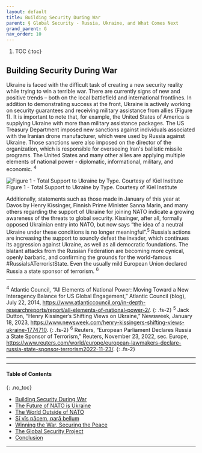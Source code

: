 ```yaml
---
layout: default
title: Building Security During War 
parent: § Global Security - Russia, Ukraine, and What Comes Next 
grand_parent: G
nav_order: 10 
---
```

<style>
.dont-break-out {
  /* These are technically the same, but use both */
  overflow-wrap: break-word;
  word-wrap: break-word;

     -ms-word-break: break-all;
  /* This is the dangerous one in WebKit, as it breaks things wherever */
  word-break: break-all;
  /* Instead use this non-standard one: */
  word-break: break-word;
}

.youtube-container {
    position: relative;
    width: 100%;
    height: 0;
    padding-bottom: 56.25%;
}
.youtube-video {
    position: absolute;
    top: 0;
    left: 0;
    width: 100%;
    height: 100%;
}

</style>

<div class="dont-break-out" markdown="1">

1. TOC
{:toc}

## Building Security During War
Ukraine is faced with the difficult task of creating a new security reality while trying to win a terrible war. There are currently signs of new and positive trends – both on the local battlefield and international frontlines. In addition to demonstrating success at the front, Ukraine is actively working on security guarantees and receiving military assistance from allies (Figure 1). It is important to note that, for example, the United States of America is supplying Ukraine with more than military assistance packages. The US Treasury Department imposed new sanctions against individuals associated with the Iranian drone manufacturer, which were used by Russia against Ukraine.  Those sanctions were also imposed on the director of the organization, which is responsible for overseeing Iran's ballistic missile programs. The United States and many other allies are applying multiple elements of national power - diplomatic, informational, military, and economic. <sup>4</sup>

![Figure 1 - Total Support to Ukraine by Type. Courtesy of Kiel Institute](https://statics.bsafes.com/images/papers/Global-Security-Russia-Ukraine-and-What-Comes-Next-fig-1.png)
Figure 1 - Total Support to Ukraine by Type. Courtesy of Kiel Institute

Additionally, statements such as those made in January of this year at Davos by Henry Kissinger, Finnish Prime Minister Sanna Marin, and many others regarding the support of Ukraine for joining NATO indicate a growing awareness of the threats to global security. Kissinger, after all, formally opposed Ukrainian entry into NATO, but now says “the idea of a neutral Ukraine under these conditions is no longer meaningful”.<sup>5</sup> Russia’s actions are increasing the support to soundly defeat the invader, which continues its aggression against Ukraine, as well as all democratic foundations. The blatant attacks from the Russian Federation are becoming more cynical, openly barbaric, and confirming the grounds for the world-famous #RussiaIsATerroristState. Even the usually mild European Union declared Russia a state sponsor of terrorism. <sup>6</sup>

***
<sup>4</sup> Atlantic Council, “All Elements of National Power: Moving Toward a New Interagency Balance for US Global Engagement,” Atlantic Council (blog), July 22, 2014, https://www.atlanticcouncil.org/in-depth-researchreports/report/all-elements-of-national-power-2/.
{: .fs-2}
<sup>5</sup> Jack Dutton, “Henry Kissinger’s Shifting Views on Ukraine,” Newsweek, January 18, 2023,
https://www.newsweek.com/henry-kissingers-shifting-views-ukraine-1774710.
{: .fs-2}
<sup>6</sup> Reuters, “European Parliament Declares Russia a State Sponsor of Terrorism,” Reuters, November 23, 2022, sec.  Europe, https://www.reuters.com/world/europe/european-lawmakers-declare-russia-state-sponsor-terrorism2022-11-23/.
{: .fs-2}
***

***

#### Table of Contents
{: .no_toc}

<ul><li> <a href="/docs/G/Global-Security-Russia-Ukraine-and-What-Comes-Next-1/">Building Security During War</a></li><li> <a href="/docs/G/Global-Security-Russia-Ukraine-and-What-Comes-Next-2/">The Future of NATO is Ukraine</a></li><li> <a href="/docs/G/Global-Security-Russia-Ukraine-and-What-Comes-Next-3/">The World Outside of NATO</a></li><li> <a href="/docs/G/Global-Security-Russia-Ukraine-and-What-Comes-Next-4/">Sī vīs pācem, parā bellum</a></li><li> <a href="/docs/G/Global-Security-Russia-Ukraine-and-What-Comes-Next-5/">Winning the War, Securing the Peace</a></li><li> <a href="/docs/G/Global-Security-Russia-Ukraine-and-What-Comes-Next-6/">The Global Security Project</a></li><li> <a href="/docs/G/Global-Security-Russia-Ukraine-and-What-Comes-Next-7/">Conclusion</a></li></ul>

***

</div>
